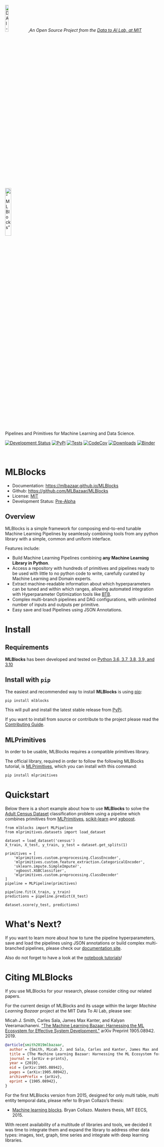 <p align="left">
  <a href="https://dai.lids.mit.edu">
    <img width=15% src="https://dai.lids.mit.edu/wp-content/uploads/2018/06/Logo_DAI_highres.png" alt="DAI-Lab" />
  </a>
  <i>An Open Source Project from the <a href="https://dai.lids.mit.edu">Data to AI Lab, at MIT</a></i>
</p>

<p align="left">
<img width=20% src="https://dai.lids.mit.edu/wp-content/uploads/2018/06/mlblocks-icon.png" alt=“MLBlocks” />
</p>

<p align="left">
Pipelines and Primitives for Machine Learning and Data Science.
</p>

[![Development Status](https://img.shields.io/badge/Development%20Status-2%20--%20Pre--Alpha-yellow)](https://pypi.org/search/?c=Development+Status+%3A%3A+2+-+Pre-Alpha)
[![PyPi](https://img.shields.io/pypi/v/mlblocks.svg)](https://pypi.python.org/pypi/mlblocks)
[![Tests](https://github.com/MLBazaar/MLBlocks/workflows/Run%20Tests/badge.svg)](https://github.com/MLBazaar/MLBlocks/actions?query=workflow%3A%22Run+Tests%22+branch%3Amaster)
[![CodeCov](https://codecov.io/gh/MLBazaar/MLBlocks/branch/master/graph/badge.svg)](https://codecov.io/gh/MLBazaar/MLBlocks)
[![Downloads](https://pepy.tech/badge/mlblocks)](https://pepy.tech/project/mlblocks)
[![Binder](https://mybinder.org/badge_logo.svg)](https://mybinder.org/v2/gh/MLBazaar/MLBlocks/master?filepath=examples/tutorials)

<br>

# MLBlocks

* Documentation: https://mlbazaar.github.io/MLBlocks
* Github: https://github.com/MLBazaar/MLBlocks
* License: [MIT](https://github.com/MLBazaar/MLBlocks/blob/master/LICENSE)
* Development Status: [Pre-Alpha](https://pypi.org/search/?c=Development+Status+%3A%3A+2+-+Pre-Alpha)

## Overview

MLBlocks is a simple framework for composing end-to-end tunable Machine Learning Pipelines by
seamlessly combining tools from any python library with a simple, common and uniform interface.

Features include:

* Build Machine Learning Pipelines combining **any Machine Learning Library in Python**.
* Access a repository with hundreds of primitives and pipelines ready to be used with little to
  no python code to write, carefully curated by Machine Learning and Domain experts.
* Extract machine-readable information about which hyperparameters can be tuned and within
  which ranges, allowing automated integration with Hyperparameter Optimization tools like
  [BTB](https://github.com/MLBazaar/BTB).
* Complex multi-branch pipelines and DAG configurations, with unlimited number of inputs and
  outputs per primitive.
* Easy save and load Pipelines using JSON Annotations.

# Install

## Requirements

**MLBlocks** has been developed and tested on [Python 3.6, 3.7, 3.8, 3.9, and 3.10](https://www.python.org/downloads/)

## Install with `pip`

The easiest and recommended way to install **MLBlocks** is using [pip](
https://pip.pypa.io/en/stable/):

```bash
pip install mlblocks
```

This will pull and install the latest stable release from [PyPi](https://pypi.org/).

If you want to install from source or contribute to the project please read the
[Contributing Guide](https://mlbazaar.github.io/MLBlocks/contributing.html#get-started).

## MLPrimitives

In order to be usable, MLBlocks requires a compatible primitives library.

The official library, required in order to follow the following MLBlocks tutorial,
is [MLPrimitives](https://github.com/MLBazaar/MLPrimitives), which you can install
with this command:

```bash
pip install mlprimitives
```

# Quickstart

Below there is a short example about how to use **MLBlocks** to solve the [Adult Census
Dataset](https://archive.ics.uci.edu/ml/datasets/Adult) classification problem using a
pipeline which combines primitives from [MLPrimitives](https://github.com/MLBazaar/MLPrimitives),
[scikit-learn](https://scikit-learn.org/) and [xgboost](https://xgboost.readthedocs.io/).

```python3
from mlblocks import MLPipeline
from mlprimitives.datasets import load_dataset

dataset = load_dataset('census')
X_train, X_test, y_train, y_test = dataset.get_splits(1)

primitives = [
    'mlprimitives.custom.preprocessing.ClassEncoder',
    'mlprimitives.custom.feature_extraction.CategoricalEncoder',
    'sklearn.impute.SimpleImputer',
    'xgboost.XGBClassifier',
    'mlprimitives.custom.preprocessing.ClassDecoder'
]
pipeline = MLPipeline(primitives)

pipeline.fit(X_train, y_train)
predictions = pipeline.predict(X_test)

dataset.score(y_test, predictions)
```

# What's Next?

If you want to learn more about how to tune the pipeline hyperparameters, save and load
the pipelines using JSON annotations or build complex multi-branched pipelines, please
check our [documentation site](https://mlbazaar.github.io/MLBlocks).

Also do not forget to have a look at the [notebook tutorials](
https://github.com/MLBazaar/MLBlocks/tree/master/examples/tutorials)!

# Citing MLBlocks

If you use MLBlocks for your research, please consider citing our related papers.

For the current design of MLBlocks and its usage within the larger *Machine Learning Bazaar* project at
the MIT Data To AI Lab, please see:

Micah J. Smith, Carles Sala, James Max Kanter, and Kalyan Veeramachaneni. ["The Machine Learning Bazaar:
Harnessing the ML Ecosystem for Effective System Development."](https://arxiv.org/abs/1905.08942) arXiv
Preprint 1905.08942. 2019.

```bibtex
@article{smith2019mlbazaar,
  author = {Smith, Micah J. and Sala, Carles and Kanter, James Max and Veeramachaneni, Kalyan},
  title = {The Machine Learning Bazaar: Harnessing the ML Ecosystem for Effective System Development},
  journal = {arXiv e-prints},
  year = {2019},
  eid = {arXiv:1905.08942},
  pages = {arXiv:1905.08942},
  archivePrefix = {arXiv},
  eprint = {1905.08942},
}
```

For the first MLBlocks version from 2015, designed for only multi table, multi entity temporal data, please
refer to Bryan Collazo’s thesis:

* [Machine learning blocks](https://dai.lids.mit.edu/wp-content/uploads/2018/06/Mlblocks_Bryan.pdf).
  Bryan Collazo. Masters thesis, MIT EECS, 2015.

With recent availability of a multitude of libraries and tools, we decided it was time to integrate
them and expand the library to address other data types: images, text, graph, time series and
integrate with deep learning libraries.
